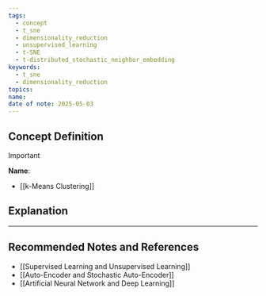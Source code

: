 ```yaml
---
tags:
  - concept
  - t_sne
  - dimensionality_reduction
  - unsupervised_learning
  - t-SNE
  - t-distributed_stochastic_neighbor_embedding
keywords:
  - t_sne
  - dimensionality_reduction
topics: 
name: 
date of note: 2025-05-03
---
```


## Concept Definition

>[!important]
>**Name**: 



- [[k-Means Clustering]]
## Explanation





-----------
##  Recommended Notes and References

- [[Supervised Learning and Unsupervised Learning]]
- [[Auto-Encoder and Stochastic Auto-Encoder]]
- [[Artificial Neural Network and Deep Learning]]